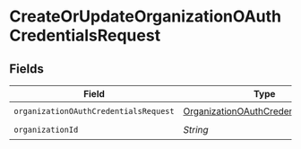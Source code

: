 # CreateOrUpdateOrganizationOAuthCredentialsRequest


## Fields

| Field                                                                                             | Type                                                                                              | Required                                                                                          | Description                                                                                       |
| ------------------------------------------------------------------------------------------------- | ------------------------------------------------------------------------------------------------- | ------------------------------------------------------------------------------------------------- | ------------------------------------------------------------------------------------------------- |
| `organizationOAuthCredentialsRequest`                                                             | [OrganizationOAuthCredentialsRequest](../../models/shared/OrganizationOAuthCredentialsRequest.md) | :heavy_check_mark:                                                                                | N/A                                                                                               |
| `organizationId`                                                                                  | *String*                                                                                          | :heavy_check_mark:                                                                                | N/A                                                                                               |
